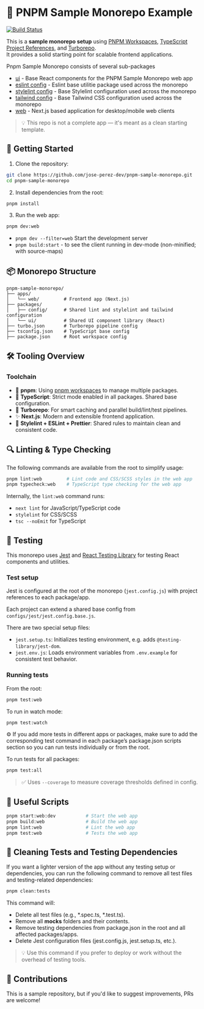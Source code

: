 # 🧪 PNPM Sample Monorepo Example

[![Build Status](https://github.com/jose-perez-dev/pnpm-sample-monorepo/actions/workflows/tests.yml/badge.svg)](https://github.com/jose-perez-dev/pnpm-sample-monorepo/actions/workflows/tests.yml)


This is a **sample monorepo setup** using [PNPM Workspaces](https://pnpm.io/workspaces), [TypeScript Project References](https://www.typescriptlang.org/docs/handbook/project-references.html), and [Turborepo](https://turbo.build/repo).  
It provides a solid starting point for scalable frontend applications.

Pnpm Sample Monorepo consists of several sub-packages

* [ui][ui] - Base React components for the PNPM Sample Monorepo web app
* [eslint config][eslint] - Eslint base utilitie package used across the monorepo
* [stylelint config][stylelint] - Base Stylelint configuration used across the monorepo
* [tailwind config][tailwind] - Base Tailwind CSS configuration used across the monorepo
* [web][web] - Next.js based application for desktop/mobile web clients

> 💡 This repo is not a complete app — it's meant as a clean starting template.

## 🚀 Getting Started

1. Clone the repository:

```bash
git clone https://github.com/jose-perez-dev/pnpm-sample-monorepo.git
cd pnpm-sample-monorepo
```

2. Install dependencies from the root:

```bash
pnpm install
```

3. Run the web app:

```bash
pnpm dev:web
```

- `pnpm dev --filter=web` Start the development server
- `pnpm build:start` - to see the client running in dev-mode (non-minified; with source-maps)

## 📦 Monorepo Structure

```text
pnpm-sample-monorepo/
├── apps/
│   └── web/         # Frontend app (Next.js)
├── packages/
│   ├── config/      # Shared lint and stylelint and tailwind configuration
│   └── ui/          # Shared UI component library (React)
├── turbo.json       # Turborepo pipeline config
├── tsconfig.json    # TypeScript base config
├── package.json     # Root workspace config
```

## 🛠️ Tooling Overview

### Toolchain

* 🧩 **pnpm**: Using [pnpm workspaces](https://pnpm.io/workspaces) to manage multiple packages.
* 🧪 **TypeScript**: Strict mode enabled in all packages. Shared base configuration.
* 🚀 **Turborepo**: For smart caching and parallel build/lint/test pipelines.
* ✨ **Next.js**: Modern and extensible frontend application.
* 🎨 **Stylelint + ESLint + Prettier**: Shared rules to maintain clean and consistent code.

## 🔍 Linting & Type Checking

The following commands are available from the root to simplify usage:

```bash
pnpm lint:web         # Lint code and CSS/SCSS styles in the web app
pnpm typecheck:web    # TypeScript type checking for the web app
```

Internally, the `lint:web` command runs:

* `next lint` for JavaScript/TypeScript code
* `stylelint` for CSS/SCSS
* `tsc --noEmit` for TypeScript

## 🧪 Testing

This monorepo uses [Jest](https://jestjs.io/) and [React Testing Library](https://testing-library.com/docs/react-testing-library/intro/) for testing React components and utilities.

### Test setup

Jest is configured at the root of the monorepo (`jest.config.js`) with project references to each package/app.

Each project can extend a shared base config from `configs/jest/jest.config.base.js`.

There are two special setup files:

* `jest.setup.ts`: Initializes testing environment, e.g. adds `@testing-library/jest-dom`.
* `jest.env.js`: Loads environment variables from `.env.example` for consistent test behavior.

### Running tests

From the root:

```bash
pnpm test:web
```

To run in watch mode:

```bash
pnpm test:watch
```

⚙️ If you add more tests in different apps or packages, make sure to add the corresponding test command in each package’s package.json scripts section so you can run tests individually or from the root.

To run tests for all packages:

```bash
pnpm test:all
```

> ✅ Uses `--coverage` to measure coverage thresholds defined in config.

## 🧰 Useful Scripts

```bash
pnpm start:web:dev           # Start the web app
pnpm build:web               # Build the web app
pnpm lint:web                # Lint the web app
pnpm test:web                # Tests the web app
```

## 🧹 Cleaning Tests and Testing Dependencies

If you want a lighter version of the app without any testing setup or dependencies, you can run the following command to remove all test files and testing-related dependencies:

```bash
pnpm clean:tests
```

This command will:

- Delete all test files (e.g., *.spec.ts, *.test.ts).
- Remove all __mocks__ folders and their contents.
- Remove testing dependencies from package.json in the root and all affected packages/apps.
- Delete Jest configuration files (jest.config.js, jest.setup.ts, etc.).

> 💡 Use this command if you prefer to deploy or work without the overhead of testing tools.

## 🤝 Contributions

This is a sample repository, but if you'd like to suggest improvements, PRs are welcome!


[ui]: https://github.com/jose-perez-dev/pnpm-sample-monorepo/tree/main/packages/ui
[eslint]: https://github.com/jose-perez-dev/pnpm-sample-monorepo/tree/main/packages/config/eslint-config
[stylelint]: https://github.com/jose-perez-dev/pnpm-sample-monorepo/tree/main/packages/config/stylelint-config
[tailwind]: https://github.com/jose-perez-dev/pnpm-sample-monorepo/tree/main/packages/config/tailwind-config
[web]: https://github.com/jose-perez-dev/pnpm-sample-monorepo/tree/main/apps/web